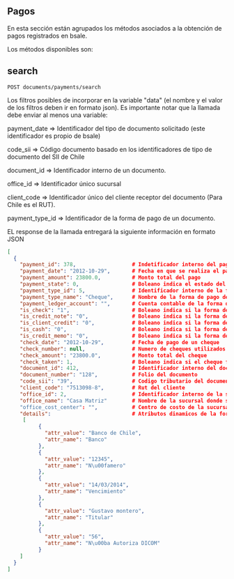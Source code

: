 ## Pagos

En esta sección están  agrupados los métodos asociados a la obtención de pagos registrados en bsale.

Los métodos disponibles son:

## search

```
POST documents/payments/search
```


Los filtros posibles de incorporar en la variable "data" (el nombre y el valor de los filtros deben ir en formato json). Es importante notar que la llamada debe enviar al menos una variable:


payment_date =>  Identificador del tipo de documento solicitado (este identificador es propio de bsale)

code_sii         => Código documento basado en los identificadores de tipo de documento del SII de Chile

document_id  => Identificador interno de un documento.

office_id        => Identificador único sucursal

client_code        => Identificador único del cliente receptor del documento (Para Chile es el RUT).

payment_type_id  => Identificador de la forma de pago de un documento.


EL response de la llamada  entregará la siguiente información en formato JSON

```json
[
  {
    "payment_id": 378,                  # Indetificador interno del pago
    "payment_date": "2012-10-29",       # Fecha en que se realiza el pago de un documento
    "payment_amount": 23800.0,          # Monto total del pago
    "payment_state": 0,                 # Boleano indica el estado del pago (0 correcto, 1 incorrecto)
    "payment_type_id": 5,               # Identificador interno de la forma de pago
    "payment_type_name": "Cheque",      # Nombre de la forma de pago del documento
    "payment_ledger_account": "",       # Cuenta contable de la forma de pago
    "is_check": "1",                    # Boleano indica si la forma de pago es un cheque
    "is_credit_note": "0",              # Boleano indica si la forma de pago es una nota de credito
    "is_client_credit": "0",            # Boleano indica si la forma de pago es credito del cliente
    "is_cash": "0",                     # Boleano indica si la forma de pago es efectivo
    "is_credit_memo": "0",              # Boleano indica si la forma de pago es un abono al credito del cliente
    "check_date": "2012-10-29",         # Fecha de pago de un cheque
    "check_number": null,               # Numero de cheques utilizados en el pago
    "check_amount": "23800.0",          # Monto total del cheque
    "check_taken": 1,                   # Boleano indica si el cheque fue cobrabo
    "document_id": 412,                 # Identificador interno del documento
    "document_number": "128",           # Folio del documento
    "code_sii": "39",                   # Codigo tributario del documento
    "client_code": "7513098-8",         # Rut del cliente
    "office_id": 2,                     # Identificador interno de la sucursal
    "office_name": "Casa Matriz"        # Nombre de la sucursal donde se efectuo el pago
    "office_cost_center": "",           # Centro de costo de la sucursal
    "details":                          # Atributos dinamicos de la forma de pago
     [
          {
            "attr_value": "Banco de Chile",
            "attr_name": "Banco"
          },
          {
            "attr_value": "12345",
            "attr_name": "N\u00famero"
          },
          {
            "attr_value": "14/03/2014",
            "attr_name": "Vencimiento"
          },
          {
            "attr_value": "Gustavo montero",
            "attr_name": "Titular"
          },
          {
            "attr_value": "56",
            "attr_name": "N\u00ba Autoriza DICOM"
          }
    ]
  }
]